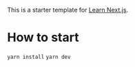 This is a starter template for [Learn Next.js](https://nextjs.org/learn).


# How to start
`yarn install`
`yarn dev`  


